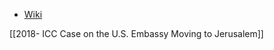 - [Wiki](https://en.wikipedia.org/wiki/Embassy_of_the_United_States,_Jerusalem)

[[2018- ICC Case on the U.S. Embassy Moving to Jerusalem]]